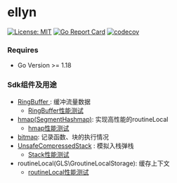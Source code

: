 # ellyn

[![License: MIT](https://img.shields.io/badge/License-MIT-yellow.svg)](https://opensource.org/licenses/MIT)
[![Go Report Card](https://goreportcard.com/badge/github.com/lvyahui8/ellyn)](https://goreportcard.com/report/github.com/lvyahui8/ellyn)
[![codecov](https://codecov.io/gh/lvyahui8/ellyn/graph/badge.svg?token=YBV3TH2HQU)](https://codecov.io/gh/lvyahui8/ellyn)


### Requires

- Go Version >= 1.18


### Sdk组件及用途

- [RingBuffer ](./ellyn_common/collections/ringbuffer.go) : 缓冲流量数据
  - [RingBuffer性能测试](./ellyn_common/collections/ringbuffer.md)
- [hmap(SegmentHashmap)](./ellyn_common/collections/hmap.go): 实现高性能的routineLocal
  - [hmap性能测试](./ellyn_common/collections/hmap.md)
- [bitmap](./ellyn_common/collections/bitmap.go): 记录函数、块的执行情况
- [UnsafeCompressedStack](./ellyn_common/collections/stack.go) : 模拟入栈弹栈
  - [Stack性能测试](./ellyn_common/collections/stack.md)
- routineLocal(GLS\GroutineLocalStorage): 缓存上下文
  - [routineLocal性能测试](./ellyn_common/gls/routine_local_test.go)